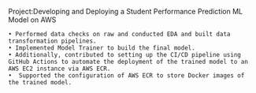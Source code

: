Project:Developing and Deploying a Student Performance Prediction ML Model on AWS

    • Performed data checks on raw and conducted EDA and built data transformation pipelines.
    • Implemented Model Trainer to build the final model.
    • Additionally, contributed to setting up the CI/CD pipeline using GitHub Actions to automate the deployment of the trained model to an AWS EC2 instance via AWS ECR.
    •  Supported the configuration of AWS ECR to store Docker images of the trained model.
